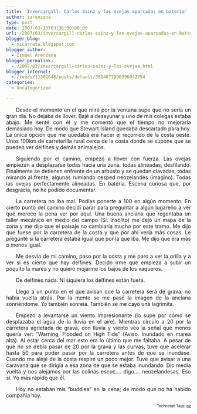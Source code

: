 ```yaml
---
title: 'Invercargill: Carlos Sainz y las ovejas aparcadas en batería'
author: iarenzana
type: post
date: 2007-03-15T03:36:00+00:00
url: /2007/03/invercargill-carlos-sainz-y-las-ovejas-aparcadas-en-bateria/
blogger_blog:
  - micarreta.blogspot.com
blogger_author:
  - Ismael Arenzana
blogger_permalink:
  - /2007/03/invercargill-carlos-sainz-y-las-ovejas.html
blogger_internal:
  - /feeds/11302648/posts/default/3514677996396042794
categories:
  - Uncategorized

---
```

<p style="text-align:justify;text-indent:20pt;">
  Desde el momento en el que miré por la ventana supe que no sería un gran día. No dejaba de llover. Bajé a desayunar y uno de mis colegas estaba abajo. Me senté con él y me comentó que el tiempo no mejoraría demasiado hoy. De modo que Stewart Island quedaba descartado para hoy. La única opción que me quedaba era hacer el recorrido de la costa oeste. Unos 100km de carreterilla rural cerca de la costa donde se supone que se pueden ver delfines y demás animalejos.
</p>

<p style="text-align:justify;text-indent:20pt;">
  Siguiendo por el camino, empezó a llover con fuerza. Las ovejas empiezan a desplazarse todas hacia una zona, todas alineadas, desfilando. Finalmente se detienen enfrente de un arbusto y se quedan clavadas, todas mirando al frente; algunas rumiando cesped neozelandés (imagino). Todas las ovejas perfectamente alineadas. En batería. Escena curiosa que, por desgracia, no he podido documentar.
</p>

<p style="text-align:justify;text-indent:20pt;">
  La carretera no iba mal. Podías ponerte a 100 en algún momento. En cierto punto del camino decidí parar para preguntar a algún lugareño a ver qué merece la pena ver por aquí. Una buena anciana que regentaba un taller mecánico en medio del campo (Sí. Insólito) me dejó un mapa de la zona y me dijo que el paisaje no cambiaría mucho por este tramo. Me dijo que fuese por la carretera de la costa y que por ahí vería más cosas. Le pregunté si la carretera estaba igual que por la que iba. Me dijo que era más o menos igual.
</p>

<p style="text-align:justify;text-indent:20pt;">
  Me desvío de mi camino, paso por la costa y me paro a ver la orilla y a ver si es cierto que hay delfines. Decido irme que empieza a subir un poquito la marea y no quiero mojarme los bajos de los vaqueros.
</p>

<p style="text-align:justify;text-indent:20pt;">
  De delfines nada. Ni siquiera los delfines están fuera.
</p>

<p style="text-align:justify;text-indent:20pt;">
  Llego a un punto en el que avisan que la carretera será de grava: no había vuelta atrás. Por la mente se me pasó la imagen de la anciana sonriéndome. Yo también sonreía. También se me cayó una lagrimita.
</p>

<p style="text-align:justify;text-indent:20pt;">
  Empezó a levantarse un viento impresionante (lo supe por cómo se desplazaba el agua de la lluvia en el aire). Mientras circulo a 20 por la carretera agrietada de grava, con lluvia y viento veo la señal que menos quería ver: &#8220;Warning, Flooded on High Tide&#8221; (Aviso. Inundado en marea alta). Al estar cerca del mar esto era lo último que me faltaba. A pesar de que no se debía pasar de 20 por la grava y las curvas, tuve que acelerar hasta 50 para poder pasar por la carretera antes de que se inundase. Cuando me alejé de la costa respiré un poco mejor. Tuve que avisar a una caravana que se dirigía a esa zona de que se estaba inundando. Dio media vuelta y nos alejamos por las colinas escoc&#8230;. digo&#8230;. neozelandesas. Eso sí. Yo más rápido que él.
</p>

<p style="text-align:justify;text-indent:20pt;">
  Hoy no estaban mis &#8220;buddies&#8221; en la cena; de modo que no ha habido compañía hoy.
</p>

<!-- technorati tags start -->

<p style="text-align:right;font-size:10px;">
  Technorati Tags: <a href="http://www.technorati.com/tag/nz" rel="tag">nz</a>
</p>

<!-- technorati tags end -->